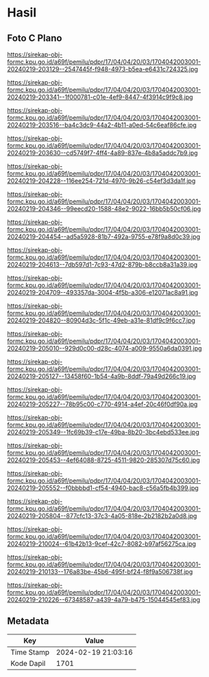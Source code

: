 # Hasil

## Foto C Plano

https://sirekap-obj-formc.kpu.go.id/a69f/pemilu/pdpr/17/04/04/20/03/1704042003001-20240219-203129--2547445f-f948-4973-b5ea-e6431c724325.jpg

https://sirekap-obj-formc.kpu.go.id/a69f/pemilu/pdpr/17/04/04/20/03/1704042003001-20240219-203341--1f000781-c01e-4ef9-8447-4f3914c9f9c8.jpg

https://sirekap-obj-formc.kpu.go.id/a69f/pemilu/pdpr/17/04/04/20/03/1704042003001-20240219-203516--ba4c3dc9-44a2-4b11-a0ed-54c6eaf86cfe.jpg

https://sirekap-obj-formc.kpu.go.id/a69f/pemilu/pdpr/17/04/04/20/03/1704042003001-20240219-203630--cd5749f7-4ff4-4a89-837e-4b8a5addc7b9.jpg

https://sirekap-obj-formc.kpu.go.id/a69f/pemilu/pdpr/17/04/04/20/03/1704042003001-20240219-204228--116ee254-721d-4970-9b26-c54ef3d3da1f.jpg

https://sirekap-obj-formc.kpu.go.id/a69f/pemilu/pdpr/17/04/04/20/03/1704042003001-20240219-204346--99eecd20-1588-48e2-9022-16bb5b50cf06.jpg

https://sirekap-obj-formc.kpu.go.id/a69f/pemilu/pdpr/17/04/04/20/03/1704042003001-20240219-204454--ad5a5928-81b7-492a-9755-e78f9a8d0c39.jpg

https://sirekap-obj-formc.kpu.go.id/a69f/pemilu/pdpr/17/04/04/20/03/1704042003001-20240219-204613--7db597d1-7c93-47d2-879b-b8ccb8a31a39.jpg

https://sirekap-obj-formc.kpu.go.id/a69f/pemilu/pdpr/17/04/04/20/03/1704042003001-20240219-204709--493357da-3004-4f5b-a306-e12071ac8a91.jpg

https://sirekap-obj-formc.kpu.go.id/a69f/pemilu/pdpr/17/04/04/20/03/1704042003001-20240219-204820--80904d3c-5f1c-49eb-a31e-81df9c9f6cc7.jpg

https://sirekap-obj-formc.kpu.go.id/a69f/pemilu/pdpr/17/04/04/20/03/1704042003001-20240219-205010--929d0c00-d28c-4074-a009-9550a6da0391.jpg

https://sirekap-obj-formc.kpu.go.id/a69f/pemilu/pdpr/17/04/04/20/03/1704042003001-20240219-205127--13458f60-1b54-4a9b-8ddf-79a49d266c19.jpg

https://sirekap-obj-formc.kpu.go.id/a69f/pemilu/pdpr/17/04/04/20/03/1704042003001-20240219-205227--78b95c00-c770-4914-a4ef-20c46f0df90a.jpg

https://sirekap-obj-formc.kpu.go.id/a69f/pemilu/pdpr/17/04/04/20/03/1704042003001-20240219-205349--1fc69b39-c17e-49ba-8b20-3bc4ebd533ee.jpg

https://sirekap-obj-formc.kpu.go.id/a69f/pemilu/pdpr/17/04/04/20/03/1704042003001-20240219-205453--4ef64088-8725-4511-9820-285307d75c60.jpg

https://sirekap-obj-formc.kpu.go.id/a69f/pemilu/pdpr/17/04/04/20/03/1704042003001-20240219-205552--f0bbbbd1-cf54-4940-bac8-c56a5fb4b399.jpg

https://sirekap-obj-formc.kpu.go.id/a69f/pemilu/pdpr/17/04/04/20/03/1704042003001-20240219-205804--877cfc13-37c3-4a05-818e-2b2182b2a0d8.jpg

https://sirekap-obj-formc.kpu.go.id/a69f/pemilu/pdpr/17/04/04/20/03/1704042003001-20240219-210024--61b42b13-9cef-42c7-8082-b97af56275ca.jpg

https://sirekap-obj-formc.kpu.go.id/a69f/pemilu/pdpr/17/04/04/20/03/1704042003001-20240219-210133--176a83be-45b6-495f-bf24-f8f9a506738f.jpg

https://sirekap-obj-formc.kpu.go.id/a69f/pemilu/pdpr/17/04/04/20/03/1704042003001-20240219-210226--67348587-a439-4a79-b475-15044545ef83.jpg


## Metadata

| Key        | Value               |
| ---------- | ------------------- |
| Time Stamp | 2024-02-19 21:03:16 |
| Kode Dapil | 1701                |



